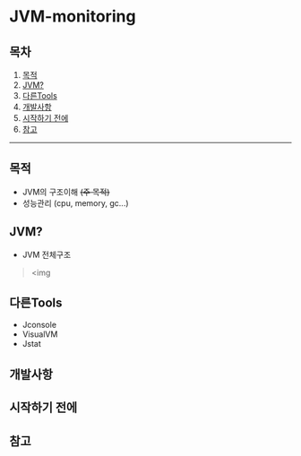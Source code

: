 # JVM-monitoring

## 목차 
1. [목적](#목적)
2. [JVM?](#JVM?)
3. [다른Tools](#tools)
4. [개발사항](#개발사항)
5. [시작하기 전에](#before-start)
6. [참고](#ref)

----

## 목적
* JVM의 구조이해 ~~(주 목적)~~
* 성능관리 (cpu, memory, gc...)
## JVM?
* JVM 전체구조
> <img
## 다른Tools
* Jconsole
* VisualVM
* Jstat
## 개발사항
## 시작하기 전에
## 참고
